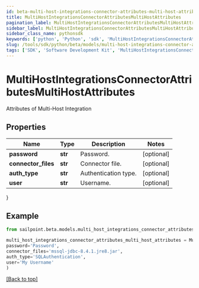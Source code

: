 ```yaml
---
id: beta-multi-host-integrations-connector-attributes-multi-host-attributes
title: MultiHostIntegrationsConnectorAttributesMultiHostAttributes
pagination_label: MultiHostIntegrationsConnectorAttributesMultiHostAttributes
sidebar_label: MultiHostIntegrationsConnectorAttributesMultiHostAttributes
sidebar_class_name: pythonsdk
keywords: ['python', 'Python', 'sdk', 'MultiHostIntegrationsConnectorAttributesMultiHostAttributes', 'BetaMultiHostIntegrationsConnectorAttributesMultiHostAttributes'] 
slug: /tools/sdk/python/beta/models/multi-host-integrations-connector-attributes-multi-host-attributes
tags: ['SDK', 'Software Development Kit', 'MultiHostIntegrationsConnectorAttributesMultiHostAttributes', 'BetaMultiHostIntegrationsConnectorAttributesMultiHostAttributes']
---
```


# MultiHostIntegrationsConnectorAttributesMultiHostAttributes

Attributes of Multi-Host Integration

## Properties

Name | Type | Description | Notes
------------ | ------------- | ------------- | -------------
**password** | **str** | Password. | [optional] 
**connector_files** | **str** | Connector file. | [optional] 
**auth_type** | **str** | Authentication type. | [optional] 
**user** | **str** | Username. | [optional] 
}

## Example

```python
from sailpoint.beta.models.multi_host_integrations_connector_attributes_multi_host_attributes import MultiHostIntegrationsConnectorAttributesMultiHostAttributes

multi_host_integrations_connector_attributes_multi_host_attributes = MultiHostIntegrationsConnectorAttributesMultiHostAttributes(
password='Password',
connector_files='mssql-jdbc-8.4.1.jre8.jar',
auth_type='SQLAuthentication',
user='My Username'
)

```
[[Back to top]](#) 

